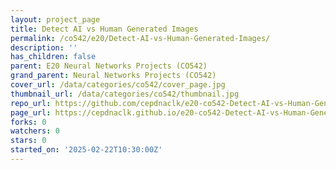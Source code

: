 ```yaml
---
layout: project_page
title: Detect AI vs Human Generated Images
permalink: /co542/e20/Detect-AI-vs-Human-Generated-Images/
description: ''
has_children: false
parent: E20 Neural Networks Projects (CO542)
grand_parent: Neural Networks Projects (CO542)
cover_url: /data/categories/co542/cover_page.jpg
thumbnail_url: /data/categories/co542/thumbnail.jpg
repo_url: https://github.com/cepdnaclk/e20-co542-Detect-AI-vs-Human-Generated-Images
page_url: https://cepdnaclk.github.io/e20-co542-Detect-AI-vs-Human-Generated-Images
forks: 0
watchers: 0
stars: 0
started_on: '2025-02-22T10:30:00Z'
---
```


